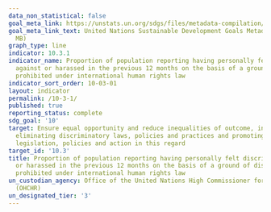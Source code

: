 ```yaml
---
data_non_statistical: false
goal_meta_link: https://unstats.un.org/sdgs/files/metadata-compilation/Metadata-Goal-10.pdf
goal_meta_link_text: United Nations Sustainable Development Goals Metadata (PDF 4.0
  MB)
graph_type: line
indicator: 10.3.1
indicator_name: Proportion of population reporting having personally felt discriminated
  against or harassed in the previous 12 months on the basis of a ground of discrimination
  prohibited under international human rights law
indicator_sort_order: 10-03-01
layout: indicator
permalink: /10-3-1/
published: true
reporting_status: complete
sdg_goal: '10'
target: Ensure equal opportunity and reduce inequalities of outcome, including by
  eliminating discriminatory laws, policies and practices and promoting appropriate
  legislation, policies and action in this regard
target_id: '10.3'
title: Proportion of population reporting having personally felt discriminated against
  or harassed in the previous 12 months on the basis of a ground of discrimination
  prohibited under international human rights law
un_custodian_agency: Office of the United Nations High Commissioner for Human Rights
  (OHCHR)
un_designated_tier: '3'
---
```

